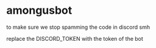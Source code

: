 # amongusbot
to make sure we stop spamming the code in discord smh

replace the DISCORD_TOKEN with the token of the bot
